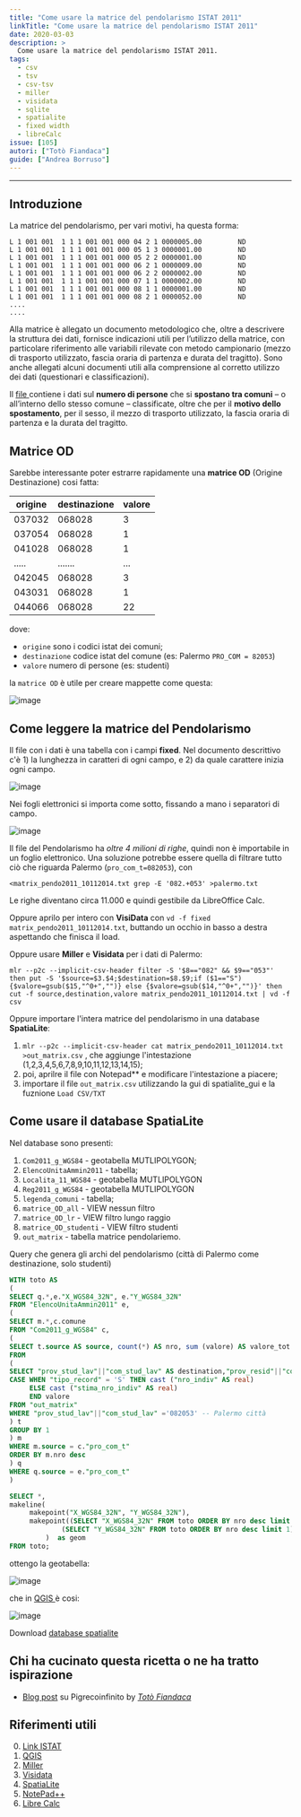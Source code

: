 ```yaml
---
title: "Come usare la matrice del pendolarismo ISTAT 2011"
linkTitle: "Come usare la matrice del pendolarismo ISTAT 2011"
date: 2020-03-03
description: >
  Come usare la matrice del pendolarismo ISTAT 2011.
tags:
  - csv
  - tsv
  - csv-tsv
  - miller
  - visidata
  - sqlite
  - spatialite
  - fixed width
  - libreCalc
issue: [105]
autori: ["Totò Fiandaca"]
guide: ["Andrea Borruso"]
---
```


---

## Introduzione

La matrice del pendolarismo, per vari motivi, ha questa forma:

```
L 1 001 001  1 1 1 001 001 000 04 2 1 0000005.00         ND
L 1 001 001  1 1 1 001 001 000 05 1 3 0000001.00         ND
L 1 001 001  1 1 1 001 001 000 05 2 2 0000001.00         ND
L 1 001 001  1 1 1 001 001 000 06 2 1 0000009.00         ND
L 1 001 001  1 1 1 001 001 000 06 2 2 0000002.00         ND
L 1 001 001  1 1 1 001 001 000 07 1 1 0000002.00         ND
L 1 001 001  1 1 1 001 001 000 08 1 1 0000001.00         ND
L 1 001 001  1 1 1 001 001 000 08 2 1 0000052.00         ND
....
....
```

Alla matrice è allegato un documento metodologico che, oltre a descrivere la struttura dei dati, fornisce indicazioni utili per l’utilizzo della matrice, con particolare riferimento alle variabili rilevate con metodo campionario (mezzo di trasporto utilizzato, fascia oraria di partenza e durata del tragitto). Sono anche allegati alcuni documenti utili alla comprensione al corretto utilizzo dei dati (questionari e classificazioni).

Il [file ](http://www.istat.it/storage/cartografia/matrici_pendolarismo/matrici_pendolarismo_2011.zip) contiene i dati sul **numero di persone** che si **spostano tra comuni** – o all’interno dello stesso comune – classificate, oltre che per il **motivo dello spostamento**, per il sesso, il mezzo di trasporto utilizzato, la fascia oraria di partenza e la durata del tragitto.

## Matrice OD

Sarebbe interessante poter estrarre rapidamente una **matrice OD** (Origine Destinazione) cosi fatta:

origine|destinazione|valore
-------|------------|-----
037032|068028|3
037054|068028|1
041028|068028|1
.....|.......|...
042045|068028|3
043031|068028|1
044066|068028|22

dove:

* `origine` sono i codici istat dei comuni;
* `destinazione` codice istat del comune (es: Palermo `PRO_COM = 82053`)
* `valore` numero di persone (es: studenti)

la `matrice OD` è utile per creare mappette come questa:

![image](https://user-images.githubusercontent.com/7631137/72556528-1b779a00-389f-11ea-9269-5af5bbeac7bc.png)

## Come leggere la matrice del Pendolarismo

Il file con i dati è una tabella con i campi **fixed**. Nel documento descrittivo c'è 1) la lunghezza in caratteri di ogni campo, e 2) da quale carattere inizia ogni campo.

![image](https://user-images.githubusercontent.com/30607/72565191-a1044580-38b1-11ea-81e4-8fda777f2348.png)

Nei fogli elettronici si importa come sotto, fissando a mano i separatori di campo.

![image](https://user-images.githubusercontent.com/30607/72565302-dad54c00-38b1-11ea-8df1-114e82010606.png)

Il file del Pendolarismo ha _oltre 4 milioni di righe_, quindi non è importabile in un foglio elettronico. Una soluzione potrebbe essere quella di filtrare tutto ciò che riguarda Palermo (`pro_com_t=082053`), con

```
<matrix_pendo2011_10112014.txt grep -E '082.+053' >palermo.txt
```

Le righe diventano circa 11.000 e quindi gestibile da LibreOffice Calc.

Oppure aprilo per intero con **VisiData** con `vd -f fixed matrix_pendo2011_10112014.txt`, buttando un occhio in basso a destra aspettando che finisca il load.

Oppure usare **Miller** e **Visidata** per i dati di Palermo:

```
mlr --p2c --implicit-csv-header filter -S '$8=="082" && $9=="053"' then put -S '$source=$3.$4;$destination=$8.$9;if ($1=="S") {$valore=gsub($15,"^0+","")} else {$valore=gsub($14,"^0+","")}' then cut -f source,destination,valore matrix_pendo2011_10112014.txt | vd -f csv
```

Oppure importare l'intera matrice del pendolarismo in una database **SpatiaLite**:

1. `mlr --p2c --implicit-csv-header cat matrix_pendo2011_10112014.txt >out_matrix.csv` , che aggiunge l'intestazione (1,2,3,4,5,6,7,8,9,10,11,12,13,14,15);
2. poi, aprilre il file con Notepad** e modificare l'intestazione a piacere;
3. importare il file `out_matrix.csv` utilizzando la gui di spatialite_gui e la fuznione `Load CSV/TXT`

##  Come usare il database SpatiaLite

Nel database sono presenti:

1. `Com2011_g_WGS84` - geotabella MUTLIPOLYGON;
2. `ElencoUnitaAmmin2011` - tabella;
3. `Localita_11_WGS84` - geotabella MUTLIPOLYGON
4. `Reg2011_g_WGS84` - geotabella MUTLIPOLYGON
5. `legenda_comuni` - tabella;
6. `matrice_OD_all` - VIEW nessun filtro
7. `matrice_OD_lr` - VIEW filtro lungo raggio
8. `matrice_OD_studenti` - VIEW filtro studenti
9. `out_matrix` - tabella matrice pendolariemo.

Query che genera gli archi del pendolarismo (città di Palermo come destinazione, solo studenti)

```SQL
WITH toto AS
(
SELECT q.*,e."X_WGS84_32N", e."Y_WGS84_32N"
FROM "ElencoUnitaAmmin2011" e,
(
SELECT m.*,c.comune
FROM "Com2011_g_WGS84" c,
(
SELECT t.source AS source, count(*) AS nro, sum (valore) AS valore_tot
FROM
(
SELECT "prov_stud_lav"||"com_stud_lav" AS destination,"prov_resid"||"com_resid" AS source,
CASE WHEN "tipo_record" = 'S' THEN cast ("nro_indiv" AS real)
     ELSE cast ("stima_nro_indiv" AS real)
     END valore
FROM "out_matrix"
WHERE "prov_stud_lav"||"com_stud_lav" ='082053' -- Palermo città
) t
GROUP BY 1
) m
WHERE m.source = c."pro_com_t"
ORDER BY m.nro desc
) q
WHERE q.source = e."pro_com_t"
)

SELECT *,
makeline(
	 makepoint("X_WGS84_32N", "Y_WGS84_32N"),
	 makepoint((SELECT "X_WGS84_32N" FROM toto ORDER BY nro desc limit 1),
		     (SELECT "Y_WGS84_32N" FROM toto ORDER BY nro desc limit 1))
         )	as geom
FROM toto;
```

ottengo la geotabella:

![image](https://user-images.githubusercontent.com/7631137/72679835-623ddd80-3ab3-11ea-9a93-2f56689348d6.png)

che in [QGIS ](https://qgis.org/it/site/)è cosi:

![image](https://user-images.githubusercontent.com/7631137/72679866-d5475400-3ab3-11ea-8c15-ad4f08f74e25.png)

Download [database spatialite](5kYjTDB39fGKX5RwRx7hTkBQ2ZyPkHdLsygoFUfZYRE)

## Chi ha cucinato questa ricetta o ne ha tratto ispirazione

- [Blog post](https://pigrecoinfinito.com/2020/01/15/pendolarismo-come-creare-un-hub-line-con-qgis/) su Pigrecoinfinito by  _[Totò Fiandaca](https://twitter.com/totofiandaca?lang=it)_

## Riferimenti utili

0. [Link ISTAT](https://www.istat.it/it/archivio/139381)
1. [QGIS](https://qgis.org/it/site/)
2. [Miller](https://github.com/johnkerl/miller)
3. [Visidata](http://visidata.org/man/)
4. [SpatiaLite](https://www.gaia-gis.it/fossil/libspatialite/index)
5. [NotePad++](https://notepad-plus-plus.org/)
6. [Libre Calc](https://it.libreoffice.org/)


